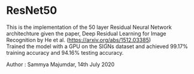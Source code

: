 # ResNet50

This is the implementation of the 50 layer Residual Neural Network architechture given the paper, Deep Residual Learning for Image Recognition by He et al. (https://arxiv.org/abs/1512.03385)  
Trained the model with a GPU on the SIGNs dataset and achieved 99.17% training accuracy and 94.16% testing accuracy.  

Author :  Sammya Majumdar, 14th July 2020  

